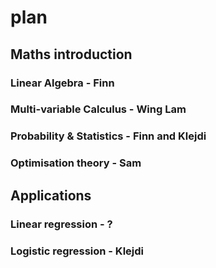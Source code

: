 # plan

## Maths introduction

### Linear Algebra - Finn

### Multi-variable Calculus - Wing Lam

### Probability & Statistics - Finn and Klejdi

### Optimisation theory - Sam

## Applications

### Linear regression - ?

### Logistic regression - Klejdi

